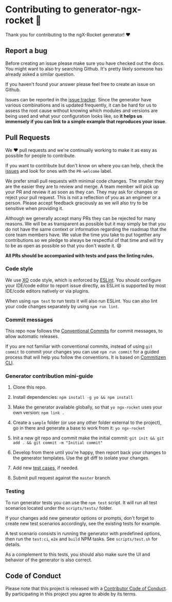 # Contributing to generator-ngx-rocket :rocket:

Thank you for contributing to the ngX-Rocket generator! :heart:

## Report a bug

Before creating an issue please make sure you have checked out the docs. You might want to also try searching Github.
It's pretty likely someone has already asked a similar question.

If you haven't found your answer please feel free to create an issue on Github.

Issues can be reported in the [issue tracker](https://github.com/ngx-rocket/generator-ngx-rocket/issues).
Since the generator have various combinations and is updated frequently, it can be hard for us to assess the root cause
without knowing which modules and versions are being used and what your configuration looks like, so **it helps us
immensely if you can link to a simple example that reproduces your issue**.

## Pull Requests

We :heart: pull requests and we're continually working to make it as easy as possible for people to contribute.

If you want to contribute but don't know on where you can help, check the
[issues](https://github.com/ngx-rocket/generator-ngx-rocket/issues) and look for ones with the `PR-welcome` label.

We prefer small pull requests with minimal code changes. The smaller they are the easier they are to review and merge.
A team member will pick up your PR and review it as soon as they can. They may ask for changes or reject your pull
request. This is not a reflection of you as an engineer or a person. Please accept feedback graciously as we will also
try to be sensitive when providing it.

Although we generally accept many PRs they can be rejected for many reasons. We will be as transparent as possible but
it may simply be that you do not have the same context or information regarding the roadmap that the core team members
have. We value the time you take to put together any contributions so we pledge to always be respectful of that time
and will try to be as open as possible so that you don't waste it. :smile:

**All PRs should be accompanied with tests and pass the linting rules.**

### Code style

We use [XO](https://github.com/sindresorhus/eslint-config-xo-space) code style, which is enforced by
[ESLint](https://github.com/eslint/eslint). You should configure your IDE/code editor to report issue directly, as
ESLint is supported by most IDE/code editors natively or via plugins.

When using `npm test` to run tests it will also run ESLint. You can also lint your code changes separately by using
`npm run lint`.

### Commit messages

This repo now follows the [Conventional Commits](https://www.conventionalcommits.org) for commit messages, to allow
automatic releases.

If you are not familiar with conventional commits, instead of using `git commit` to commit your changes you can use
`npm run commit` for a guided process that will help you follow the conventions. It is based on
[Commitizen CLI](http://commitizen.github.io/cz-cli/).

### Generator contribution mini-guide

1. Clone this repo.

2. Install dependencies: `npm install -g yo && npm install`

3. Make the generator available globally, so that `yo ngx-rocket` uses your own version: `npm link .`

4. Create a `sample` folder (or use any other folder external to the project), go in there and generate a base to work
   from it: `yo ngx-rocket`

5. Init a new git repo and commit make the initial commit: `git init && git add . && git commit -m "Initial commit"`

6. Develop from there until you're happy, then report back your changes to the generator templates. Use the git diff to
   isolate your changes.
   
7. Add new [test cases](#testing), if needed.

8. Submit pull request against the `master` branch.

### Testing

To run generator tests you can use the `npm test` script.
It will run all test scenarios located under the `scripts/tests/` folder.

If your changes add new generator options or prompts, don't forget to create new test scenarios accordingly, see the
existing tests for example.

A test scenario consists in running the generator with predefined options, then run the `test:ci`, `e2e` and `build`
NPM tasks. See `scripts/test.sh` for details.

As a complement to this tests, you should also make sure the UI and behavior of the generator is also correct.

## Code of Conduct

Please note that this project is released with a [Contributor Code of Conduct](CODE_OF_CONDUCT.md).
By participating in this project you agree to abide by its terms.
